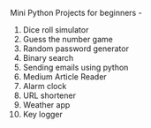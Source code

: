 Mini Python Projects for beginners -

1. Dice roll simulator
2. Guess the number game
3. Random password generator
4. Binary search
5. Sending emails using python
6. Medium Article Reader
7. Alarm clock
8. URL shortener
9. Weather app
10. Key logger
